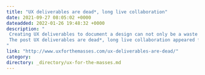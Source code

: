 ```yaml
---
title: "UX deliverables are dead*, long live collaboration"
date: 2021-09-27 08:05:02 +0000
dateadded: 2022-01-26 19:48:32 +0000
description: "  
 Creating UX deliverables to document a design can not only be a waste of time, it can also be detrimental to the design process. Find out why you should be ditching UX deliverables in favour of collaboration. 
 The post UX deliverables are dead*, long live collaboration appeared first on UXM. 
"
link: "http://www.uxforthemasses.com/ux-deliverables-are-dead/"
category:
directory: _directory/ux-for-the-masses.md
---
```

